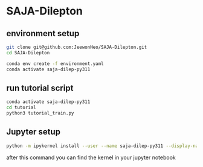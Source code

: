 # SAJA-Dilepton

## environment setup
```bash
git clone git@github.com:JeewonHeo/SAJA-Dilepton.git
cd SAJA-Dilepton

conda env create -f environment.yaml
conda activate saja-dilep-py311
```

## run tutorial script
```bash
conda activate saja-dilep-py311
cd tutorial
python3 tutorial_train.py
```

## Jupyter setup
```bash
python -m ipykernel install --user --name saja-dilep-py311 --display-name "saja-dilep-py311"
```
after this command you can find the kernel in your jupyter notebook




